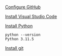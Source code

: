 [Configure GitHub](https://www.github.com)

[Install Visual Studio Code](https://code.visualstudio.com/docs/?dv=win)

[Install Python](https://www.python.org/downloads/windows/)
```
python --version
Python 3.11.5
```

[Install git](https://git-scm.com/download/win)

